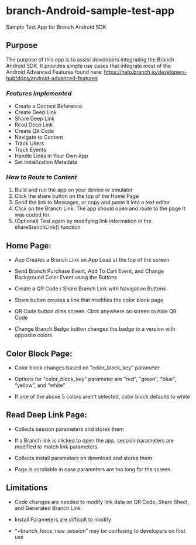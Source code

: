 # branch-Android-sample-test-app

Sample Test App for Branch Android SDK

## Purpose

The purpose of this app is to assist developers integrating the Branch Android SDK.
It provides simple use cases that integrate most of the Android Advanced Features found here: https://help.branch.io/developers-hub/docs/android-advanced-features

### *Features Implemented*
- Create a Content Reference
- Create Deep Link
- Share Deep Link
- Read Deep Link
- Create QR Code
- Navigate to Content
- Track Users
- Track Events
- Handle Links in Your Own App
- Set Initialization Metadata

### *How to Route to Content*
1. Build and run the app on your device or emulator
2. Click the share button on the top of the Home Page
3. Send the link to Messages, or copy and paste it into a text editor
4. Click on the Branch Link. The app should open and route to the page it was coded for.
5. (Optional) Test again by modifying link information in the shareBranchLink() function

## Home Page:

- App Creates a Branch Link on App Load at the top of the screen

- Send Branch Purchase Event, Add To Cart Event, and Change Background Color Event using the Buttons

- Create a QR Code / Share Branch Link with Navigation Buttons

- Share button creates a link that modifies the color block page

- QR Code button dims screen. Click anywhere on screen to hide QR Code

- Change Branch Badge button changes the badge to a version with opposite colors

## Color Block Page:

- Color block changes based on "color_block_key" parameter

- Options for "color_block_key" parameter are "red", "green", "blue", “yellow”, and “white”

- If one of the above 5 colors aren't selected, color block defaults to white

## Read Deep Link Page:

- Collects session parameters and stores them

- If a Branch link is clicked to open the app, session parameters are modified to match link parameters.

- Collects install parameters on download and stores them

- Page is scrollable in case parameters are too long for the screen

## Limitations

- Code changes are needed to modify link data on QR Code, Share Sheet, and Generated Branch Link

- Install Parameters are difficult to modify

- “+branch_force_new_session” may be confusing to developers on first use

